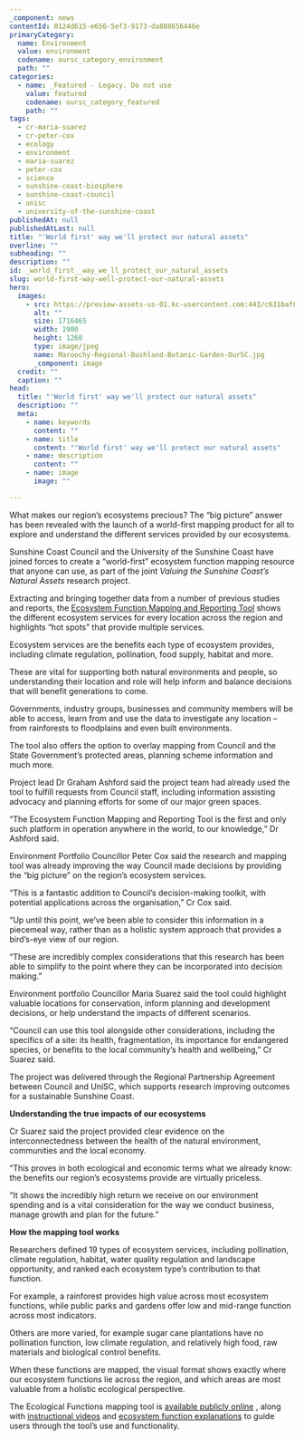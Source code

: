 ```yaml
---
_component: news
contentId: 0124d615-e656-5ef3-9173-da888656446e
primaryCategory:
  name: Environment
  value: environment
  codename: oursc_category_environment
  path: ""
categories:
  - name: _Featured - Legacy. Do not use
    value: featured
    codename: oursc_category_featured
    path: ""
tags:
  - cr-maria-suarez
  - cr-peter-cox
  - ecology
  - environment
  - maria-suarez
  - peter-cox
  - science
  - sunshine-coast-biosphere
  - sunshine-coast-council
  - unisc
  - university-of-the-sunshine-coast
publishedAt: null
publishedAtLast: null
title: "'World first' way we'll protect our natural assets"
overline: ""
subheading: ""
description: ""
id: _world_first__way_we_ll_protect_our_natural_assets
slug: world-first-way-well-protect-our-natural-assets
hero:
  images:
    - src: https://preview-assets-us-01.kc-usercontent.com:443/c631baf8-1b46-001f-580c-d0001b68b4a8/72e88620-b4e9-40b1-9fff-3ad52cb4bd2e/Maroochy-Regional-Bushland-Botanic-Garden-OurSC.jpg
      alt: ""
      size: 1716465
      width: 1900
      height: 1268
      type: image/jpeg
      name: Maroochy-Regional-Bushland-Botanic-Garden-OurSC.jpg
      _component: image
  credit: ""
  caption: ""
head:
  title: "'World first' way we'll protect our natural assets"
  description: ""
  meta:
    - name: keywords
      content: ""
    - name: title
      content: "'World first' way we'll protect our natural assets"
    - name: description
      content: ""
    - name: image
      image: ""

---
```

What makes our region’s ecosystems precious? The “big picture” answer has been revealed with the launch of a world-first mapping product for all to explore and understand the different services provided by our ecosystems.

Sunshine Coast Council and the University of the Sunshine Coast have joined forces to create a “world-first” ecosystem function mapping resource that anyone can use, as part of the joint *Valuing the Sunshine Coast’s Natural Assets* research project.

Extracting and bringing together data from a number of previous studies and reports, the [Ecosystem Function Mapping and Reporting Tool](https://sunshinecoast.maps.arcgis.com/apps/webappviewer/index.html?id=2f71820453724def853a6139b8c17fc0)
&#x20;shows the different ecosystem services for every location across the region and highlights “hot spots” that provide multiple services.

Ecosystem services are the benefits each type of ecosystem provides, including climate regulation, pollination, food supply, habitat and more.

These are vital for supporting both natural environments and people, so understanding their location and role will help inform and balance decisions that will benefit generations to come.

Governments, industry groups, businesses and community members will be able to access, learn from and use the data to investigate any location – from rainforests to floodplains and even built environments.

The tool also offers the option to overlay mapping from Council and the State Government’s protected areas, planning scheme information and much more.

Project lead Dr Graham Ashford said the project team had already used the tool to fulfill requests from Council staff, including information assisting advocacy and planning efforts for some of our major green spaces.

“The Ecosystem Function Mapping and Reporting Tool is the first and only such platform in operation anywhere in the world, to our knowledge,” Dr Ashford said.

Environment Portfolio Councillor Peter Cox said the research and mapping tool was already improving the way Council made decisions by providing the “big picture” on the region’s ecosystem services.

“This is a fantastic addition to Council’s decision-making toolkit, with potential applications across the organisation,” Cr Cox said.

“Up until this point, we’ve been able to consider this information in a piecemeal way, rather than as a holistic system approach that provides a bird’s-eye view of our region.

“These are incredibly complex considerations that this research has been able to simplify to the point where they can be incorporated into decision making.”

Environment portfolio Councillor Maria Suarez said the tool could highlight valuable locations for conservation, inform planning and development decisions, or help understand the impacts of different scenarios.

“Council can use this tool alongside other considerations, including the specifics of a site: its health, fragmentation, its importance for endangered species, or benefits to the local community’s health and wellbeing,” Cr Suarez said.

The project was delivered through the Regional Partnership Agreement between Council and UniSC, which supports research improving outcomes for a sustainable Sunshine Coast.

**Understanding the true impacts of our ecosystems**

Cr Suarez said the project provided clear evidence on the interconnectedness between the health of the natural environment, communities and the local economy.

“This proves in both ecological and economic terms what we already know: the benefits our region’s ecosystems provide are virtually priceless.

“It shows the incredibly high return we receive on our environment spending and is a vital consideration for the way we conduct business, manage growth and plan for the future.”

**How the mapping tool works**

Researchers defined 19 types of ecosystem services, including pollination, climate regulation, habitat, water quality regulation and landscape opportunity, and ranked each ecosystem type’s contribution to that function.

For example, a rainforest provides high value across most ecosystem functions, while public parks and gardens offer low and mid-range function across most indicators.

Others are more varied, for example sugar cane plantations have no pollination function, low climate regulation, and relatively high food, raw materials and biological control benefits.

When these functions are mapped, the visual format shows exactly where our ecosystem functions lie across the region, and which areas are most valuable from a holistic ecological perspective.

The Ecological Functions mapping tool is [available publicly online](https://sunshinecoast.maps.arcgis.com/apps/webappviewer/index.html?id=2f71820453724def853a6139b8c17fc0)
, along with [instructional videos](https://www.youtube.com/playlist?list=PLymXUnekQ5hYS97B5T2huftY-dzktOSVp)
&#x20;and [ecosystem function explanations](https://ago-item-storage.s3.amazonaws.com/36f7ce197e064d478dcf9e3c2503d3ce/description_ecosystem_functions.png?X-Amz-Security-Token=IQoJb3JpZ2luX2VjEBYaCXVzLWVhc3QtMSJHMEUCIDKwdBnCjHkipIcQC7taJwDsZ8AxwU%2Fzp6aEUyJ1a8QgAiEA293QsSasHoUugh9QKxfWnoDCsv6CL075M%2FWeQSynXJgqswUIfxAAGgw2MDQ3NTgxMDI2NjUiDNhWeHX%2BO9PWOSYHESqQBchcsNABGXZ7ptHM7BIHFxYQg%2F4HXU2RrIGu6NW61MAUVesNQ5WyEMYl%2FA0e9IHR9rm0JVKaBQpSMvJa2tFxP9qe8FckWfzY6M58LH3OsgqYSQK1a%2Bh3mYX4snlfT6nmKD%2F6%2FEtBjXLQmttPuctj05fyrzxN3LcuGcVBzQVOSZp29OqwvMY66iCQO22gWGAjKaJxerXStMp02GbaYdxTz6QPgbyQkL9KHcNRfjgIxi5iD37GZE2MDhaY2e7EXHf8PZHPTPna1pXps97AI9ov6HNvi4L%2FUsivtR5gUbKRmPiJi114GGkl%2FLYWbhsrj5T7Fz8cEZmNcOGdWTiQ1OUxC%2FXmWeu0E%2B%2BwK3YSEbO73au%2Blejbdkdy8zK6JUxGbM3zgsNy3PS52paa6j%2B%2FzU9v7G38yhZgJJ9smamOv3o2iZGJ38gv86QzNqTF21AbRyVyi1DJyCuIPOI3djT4cbkl3yix%2BVPBltkz69zGXXS5P1S5faQVakwLJsGNNJxXD7uPDxZtgr394NDfz4zD1ro8b56lGug2diz4594jv4jBFsgGULsbOGDrbh1yP7TnbzaD3jnUiuuLse2BDvnJcsh17xG3z7vDDihOFCTYEUQ9DACp1Jx6lW6hjnJ%2F9YRcI0%2B4FJw0zwlv5xZUafrZ5aIoUME2w2PRoYMMdPJt3rA5BKPBxCL6DcBAoMWsWPEGi1J9BqW3gdkqVtk01MUVa8PGVcCemigssqSOsxq4%2BCfNX65NylS7gb%2BD5IOEYUNFJwk7SEy8hUd5wt1m5ddqAzJaMcF%2F%2B47lSAPKZoqs3J3zbYmHLCYdaJZBvmQG6%2FcCkKYS3bJNmm18PdF61cmHVSFbAMdQMWEO7nIlR9deDyMpsYdbMJrO8qQGOrEBsbVd3CNjLxM5EBRNh5r9kMON2fthTc3dz1%2BPE80VE3XAy64ooejsSqDCryAY5p3KfgDnuB9VqAH8xfbPSKvvrq0FmDYMlszyRwE8DxQMT8sga42vl6eopNhWCnfGLUTMzu06uqp1yN5TYU3pJ5CMjwbgb1W00WebOlb46u7k%2B0J7ZkZoGocnXufdo0HaXrCIsU9or3hUKRaWwLK8jkSqa%2Bo8ktJ%2BKSOxwn0BN0keIJTc&X-Amz-Algorithm=AWS4-HMAC-SHA256&X-Amz-Date=20230628T224815Z&X-Amz-SignedHeaders=host&X-Amz-Expires=300&X-Amz-Credential=ASIAYZTTEKKEUWJUQYHO%2F20230628%2Fus-east-1%2Fs3%2Faws4_request&X-Amz-Signature=628273ac60ee7f99fe11c39789295b84d73593d85b849fc2a364c017a26033fe)
&#x20;to guide users through the tool’s use and functionality.
